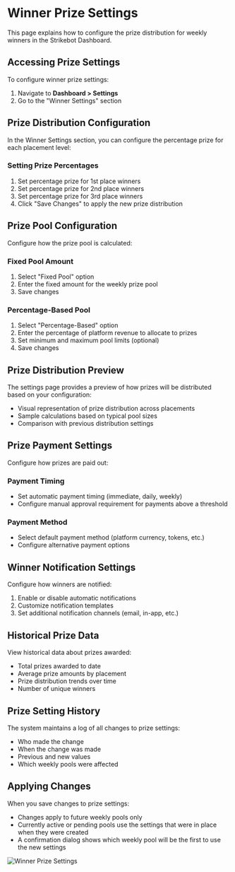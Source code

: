 # Winner Prize Settings

This page explains how to configure the prize distribution for weekly winners in the Strikebot Dashboard.

## Accessing Prize Settings

To configure winner prize settings:

1. Navigate to **Dashboard > Settings**
2. Go to the "Winner Settings" section

## Prize Distribution Configuration

In the Winner Settings section, you can configure the percentage prize for each placement level:

### Setting Prize Percentages
1. Set percentage prize for 1st place winners
2. Set percentage prize for 2nd place winners
3. Set percentage prize for 3rd place winners
4. Click "Save Changes" to apply the new prize distribution

## Prize Pool Configuration

Configure how the prize pool is calculated:

### Fixed Pool Amount
1. Select "Fixed Pool" option
2. Enter the fixed amount for the weekly prize pool
3. Save changes

### Percentage-Based Pool
1. Select "Percentage-Based" option
2. Enter the percentage of platform revenue to allocate to prizes
3. Set minimum and maximum pool limits (optional)
4. Save changes

## Prize Distribution Preview

The settings page provides a preview of how prizes will be distributed based on your configuration:

- Visual representation of prize distribution across placements
- Sample calculations based on typical pool sizes
- Comparison with previous distribution settings

## Prize Payment Settings

Configure how prizes are paid out:

### Payment Timing
- Set automatic payment timing (immediate, daily, weekly)
- Configure manual approval requirement for payments above a threshold

### Payment Method
- Select default payment method (platform currency, tokens, etc.)
- Configure alternative payment options

## Winner Notification Settings

Configure how winners are notified:

1. Enable or disable automatic notifications
2. Customize notification templates
3. Set additional notification channels (email, in-app, etc.)

## Historical Prize Data

View historical data about prizes awarded:

- Total prizes awarded to date
- Average prize amounts by placement
- Prize distribution trends over time
- Number of unique winners

## Prize Setting History

The system maintains a log of all changes to prize settings:

- Who made the change
- When the change was made
- Previous and new values
- Which weekly pools were affected

## Applying Changes

When you save changes to prize settings:

- Changes apply to future weekly pools only
- Currently active or pending pools use the settings that were in place when they were created
- A confirmation dialog shows which weekly pool will be the first to use the new settings

![Winner Prize Settings](../assets/images/winner-prize-settings.png)
